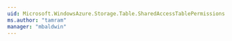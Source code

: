 ```yaml
---
uid: Microsoft.WindowsAzure.Storage.Table.SharedAccessTablePermissions
ms.author: "tamram"
manager: "mbaldwin"
---
```

